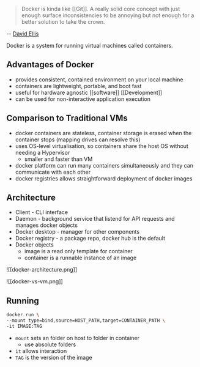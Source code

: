 > Docker is kinda like [[Git]]. A really solid core concept with just enough surface inconsistencies to be annoying but not enough for a better solution to take the crown.

-- [David Ellis](https://techhub.social/@ISV_Damocles/111868958232964170)

Docker is a system for running virtual machines called containers.

## Advantages of Docker

- provides consistent, contained environment on your local machine
- containers are lightweight, portable, and boot fast
- useful for hardware agnostic [[software]] [[Development]]
- can be used for non-interactive application execution

## Comparison to Traditional VMs

- docker containers are stateless, container storage is erased when the container stops (mapping drives can resolve this)
- uses OS-level virtualisation, so containers share the host OS without needing a Hypervisor
  - smaller and faster than VM
- docker platform can run many containers simultaneously and they can communicate with each other
- docker registries allows straightforward deployment of docker images

## Architecture

- Client - CLI interface
- Daemon - background service that listend for API requests and manages docker objects
- Docker desktop - manager for other components
- Docker registry - a package repo, docker hub is the default
- Docker objects
  - image is a read only template for container
  - container is a runnable instance of an image

![[docker-architecture.png]]

![[docker-vs-vm.png]]

## Running

```bash
docker run \
--mount type=bind,source=HOST_PATH,target=CONTAINER_PATH \
-it IMAGE:TAG
```

- `mount` sets an folder on host to folder in container
  - use absolute folders
- `it` allows interaction
- `TAG` is the version of the image
